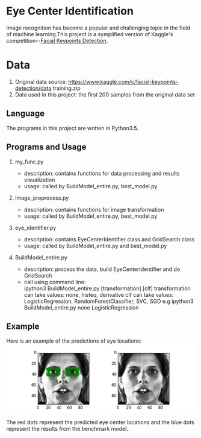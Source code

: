 # Eye Center Identification
Image recognition has become a popular and challenging topic in the field of machine learning.This project is a symplified version of Kaggle's competition--[Facial Keypoints Detection](https://www.kaggle.com/c/facial-keypoints-detection). 

# Data

1. Original data source: https://www.kaggle.com/c/facial-keypoints-detection/data training.zip
2. Data used in this project: the first 200 samples from the original data set

## Language
The programs in this project are written in Python3.5.

## Programs and Usage
1. my_func.py
    * description: contains functions for data processing and results visualization
    * usage: called by BuildModel_entire.py, best_model.py

2. image_preprocess.py
    * description: contains functions for image transformation
    * usage: called by BuildModel_entire.py, best_model.py

3. eye_identifier.py
     * description: contains EyeCenterIdentifier class and GridSearch class
     * usage: called by BuildModel_entire.py and best_model.py

4. BuildModel_entire.py
    * description: process the data, build EyeCenterIdentifier and do GridSearch 
    * call using command line:   
      ipython3 BuildModel_entire.py [transformation] [clf]
      transformation can take values: none, histeq, derivative
      clf can take values: LogisticRegression, RandomForestClassifier, SVC, SGD
      e.g ipython3 BuildModel_entire.py none LogisticRegression

## Example
Here is an example of the predictions of eye locations: 
![Example](https://github.com/al825/facial-recognization/blob/master/image_for_readme.png)  

The red dots represent the predicted eye center locations and the blue dots represent the results from the benchmark model. 


